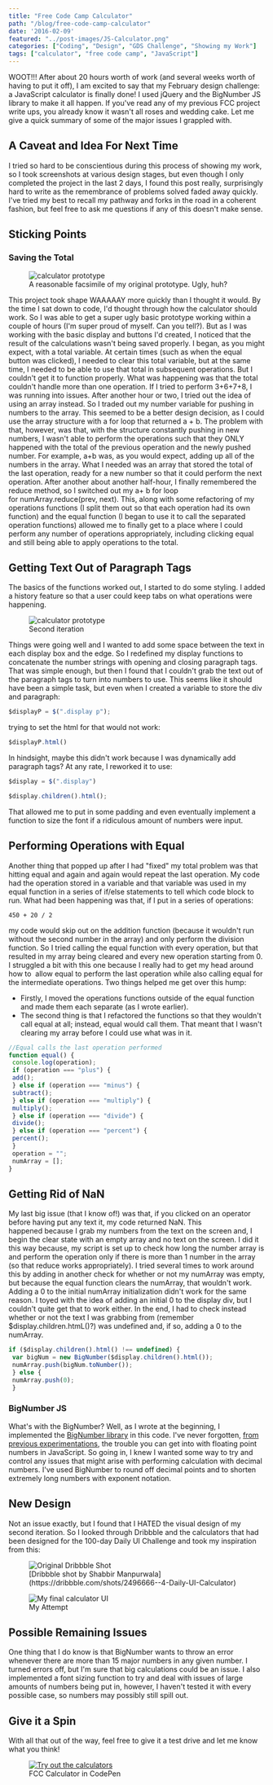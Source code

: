 ```yaml
---
title: "Free Code Camp Calculator"
path: "/blog/free-code-camp-calculator"
date: '2016-02-09'
featured: "../post-images/JS-Calculator.png"
categories: ["Coding", "Design", "GDS Challenge", "Showing my Work"]
tags: ["calculator", "free code camp", "JavaScript"]
---
```


WOOT!!! After about 20 hours worth of work (and several weeks worth of having to put it off), I am excited to say that my February design challenge: a JavaScript calculator is finally done! I used jQuery and the BigNumber JS library to make it all happen. If you've read any of my previous FCC project write ups, you already know it wasn't all roses and wedding cake. Let me give a quick summary of some of the major issues I grappled with.

## A Caveat and Idea For Next Time

I tried so hard to be conscientious during this process of showing my work, so I took screenshots at various design stages, but even though I only completed the project in the last 2 days, I found this post really, surprisingly hard to write as the remembrance of problems solved faded away quickly. I've tried my best to recall my pathway and forks in the road in a coherent fashion, but feel free to ask me questions if any of this doesn't make sense.

## Sticking Points

### Saving the Total

<figure>
  <img src="../post-images/Screen-Shot-2016-02-02-at-4.54.25-PM.png" alt="calculator prototype" />
  <figcaption>A reasonable facsimile of my original prototype. Ugly, huh?</figcaption>
</figure>

This project took shape WAAAAAY more quickly than I thought it would. By the time I sat down to code, I'd thought through how the calculator should work. So I was able to get a super ugly basic prototype working within a couple of hours (I'm super proud of myself. Can you tell?). But as I was working with the basic display and buttons I'd created, I noticed that the result of the calculations wasn't being saved properly. I began, as you might expect, with a total variable. At certain times (such as when the equal button was clicked), I needed to clear this total variable, but at the same time, I needed to be able to use that total in subsequent operations. But I couldn't get it to function properly. What was happening was that the total couldn't handle more than one operation. If I tried to perform 3+6+7+8, I was running into issues. After another hour or two, I tried out the idea of using an array instead. So I traded out my number variable for pushing in numbers to the array. This seemed to be a better design decision, as I could use the array structure with a for loop that returned a + b. The problem with that, however, was that, with the structure constantly pushing in new numbers, I wasn't able to perform the operations such that they ONLY happened with the total of the previous operation and the newly pushed number. For example, a+b was, as you would expect, adding up all of the numbers in the array. What I needed was an array that stored the total of the last operation, ready for a new number so that it could perform the next operation. After another about another half-hour, I finally remembered the reduce method, so I switched out my a+ b for loop for numArray.reduce(prev, next). This, along with some refactoring of my operations functions (I split them out so that each operation had its own function) and the equal function (I began to use it to call the separated operation functions) allowed me to finally get to a place where I could perform any number of operations appropriately, including clicking equal and still being able to apply operations to the total.

## Getting Text Out of Paragraph Tags

The basics of the functions worked out, I started to do some styling. I added a history feature so that a user could keep tabs on what operations were happening.

<figure>
  <img src="../post-images/Screen-Shot-2016-01-31-at-9.31.28-PM.png" alt="calculator prototype" />
  <figcaption>Second iteration</figcaption>
</figure>

Things were going well and I wanted to add some space between the text in each display box and the edge. So I redefined my display functions to concatenate the number strings with opening and closing paragraph tags.   That was simple enough, but then I found that I couldn't grab the text out of the paragraph tags to turn into numbers to use. This seems like it should have been a simple task, but even when I created a variable to store the div and paragraph:

```javascript
$displayP = $(".display p");
```

trying to set the html for that would not work:

```javascript
$displayP.html()
```

In hindsight, maybe this didn't work because I was dynamically add paragraph tags? At any rate, I reworked it to use:

```javascript
$display = $(".display")
```
```javascript
$display.children().html();
```

That allowed me to put in some padding and even eventually implement a function to size the font if a ridiculous amount of numbers were input.

## Performing Operations with Equal

Another thing that popped up after I had "fixed" my total problem was that hitting equal and again and again would repeat the last operation. My code had the operation stored in a variable and that variable was used in my equal function in a series of if/else statements to tell which code block to run. What had been happening was that, if I put in a series of operations:

```
450 + 20 / 2
```

my code would skip out on the addition function (because it wouldn't run without the second number in the array) and only perform the division function. So I tried calling the equal function with every operation, but that resulted in my array being cleared and every new operation starting from 0. I struggled a bit with this one because I really had to get my head around how to  allow equal to perform the last operation while also calling equal for the intermediate operations. Two things helped me get over this hump:

*   Firstly, I moved the operations functions outside of the equal function and made them each separate (as I wrote earlier).
*   The second thing is that I refactored the functions so that they wouldn't call equal at all; instead, equal would call them. That meant that I wasn't clearing my array before I could use what was in it.

```javascript
//Equal calls the last operation performed
function equal() {
 console.log(operation);
 if (operation === "plus") {
 add();
 } else if (operation === "minus") {
 subtract();
 } else if (operation === "multiply") {
 multiply();
 } else if (operation === "divide") {
 divide();
 } else if (operation === "percent") {
 percent();
 }
 operation = "";
 numArray = [];
}
```

## Getting Rid of NaN

My last big issue (that I know of!) was that, if you clicked on an operator before having put any text it, my code returned NaN. This happened because I grab my numbers from the text on the screen and, I begin the clear state with an empty array and no text on the screen. I did it this way because, my script is set up to check how long the number array is and perform the operation only if there is more than 1 number in the array (so that reduce works appropriately). I tried several times to work around this by adding in another check for whether or not my numArray was empty, but because the equal function clears the numArray, that wouldn't work. Adding a 0 to the initial numArray initialization didn't work for the same reason. I toyed with the idea of adding an initial 0 to the display div, but I couldn't quite get that to work either. In the end, I had to check instead whether or not the text I was grabbing from (remember $display.children.htmL()?) was undefined and, if so, adding a 0 to the numArray.

```javascript
if ($display.children().html() !== undefined) {
 var bigNum = new BigNumber($display.children().html());
 numArray.push(bigNum.toNumber());
 } else {
 numArray.push(0);
 }
```

### BigNumber JS

What's with the BigNumber? Well, as I wrote at the beginning, I implemented the [BigNumber library](https://github.com/MikeMcl/bignumber.js/) in this code. I've never forgotten, [from previous experimentations](/blog/look-ma-im-learnin-freecodecamp-exact-change-bonfire/), the trouble you can get into with floating point numbers in JavaScript. So going in, I knew I wanted some way to try and control any issues that might arise with performing calculation with decimal numbers. I've used BigNumber to round off decimal points and to shorten extremely long numbers with exponent notation.

## New Design

Not an issue exactly, but I found that I HATED the visual design of my second iteration. So I looked through Dribbble and the calculators that had been designed for the 100-day Daily UI Challenge and took my inspiration from this:

<figure>
  <img src="../post-images/4-daily-ui.png" alt="Original Dribbble Shot" />
  <figcaption>[Dribbble shot by Shabbir Manpurwala](https://dribbble.com/shots/2496666--4-Daily-UI-Calculator)</figcaption>
</figure>

<figure>
  <img src="../post-images/Screen-Shot-2016-02-02-at-4.41.12-PM.png" alt="My final calculator UI" />
  <figcaption>My Attempt</figcaption>
</figure>

## Possible Remaining Issues

One thing that I do know is that BigNumber wants to throw an error whenever there are more than 15 major numbers in any given number. I turned errors off, but I'm sure that big calculations could be an issue. I also implemented a font sizing function to try and deal with issues of large amounts of numbers being put in, however, I haven't tested it with every possible case, so numbers may possibly still spill out.

## Give it a Spin

With all that out of the way, feel free to give it a test drive and let me know what you think!

<figure>
  <a href="http://codepen.io/anthkris/full/vLdgev/" target="blank">
    <img src="../post-images/Screen-Shot-2016-02-01-at-7.07.33-PM.png" alt="Try out the calculators" />
  </a>
  <figcaption>FCC Calculator in CodePen</figcaption>
</figure>
